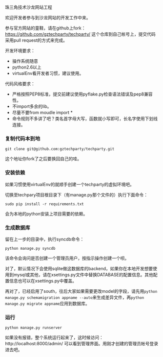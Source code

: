 珠三角技术沙龙网站工程

欢迎开发者参与到沙龙网站的开发工作中来。

参与官方网站的童鞋，请在github上fork：https://github.com/gztechparty/techparty/ 这个仓库到自己帐号上，提交代码采用pull request的方式来完成。

开发环境要求：

- 操作系统随意
- python2.6以上
- virtualEnv看开发者习惯，建议使用。

代码风格要求：

- 严格按照PEP8标准，提交前建议使用pyflake.py检查语法错误及pep8兼容性。
- 不import多余的lib。
- 尽量不要from moudle import *
- 命令规则不多讲了吧？类名首字母大写，函数就小写即可，长名字使用下划线连接。

### 复制代码本到地

`git clone git@github.com:gztechparty/techparty.git`

这个地址你fork了之后要换回自己的哇。

### 安装依赖

如果习惯使用virtualEnv的就顺手创建一个techparty的虚拟环境吧。

切换至techpary项目根目录下（有manage.py那个文件的）执行下面命令：

`sudo pip install -r requirements.txt`

会为本地的python安装上项目需要的依赖。

### 生成数据库

留在上一步的目录中，执行syncdb命令：

`python manage.py syncdb`

该命令会询问是否创建一个管理员用户，按指示操作创建一个呗。

对了，默认情况下会使用sqlite做这数据库的backend，如果你在本地开发想要使用到mysql或其他，请在xsettings.py文件中替换DATABASE的配置信息。其他配置信息也可以在xsettings.py中覆盖。

再对了，已经启用了south，往后大家如果需要更改model的字段，请先用`python manage.py schemamigration appname --auto`来生成差异文件，再`python manage.py migrate appname`应用到数据库。

### 运行

`python manage.py runserver`

如果没有报错，整个系统运行起来了，这时候访问：http://localhost:8000/admin/ 可以看到管理界面。用刚才创建的管理员帐号登录进去吧。